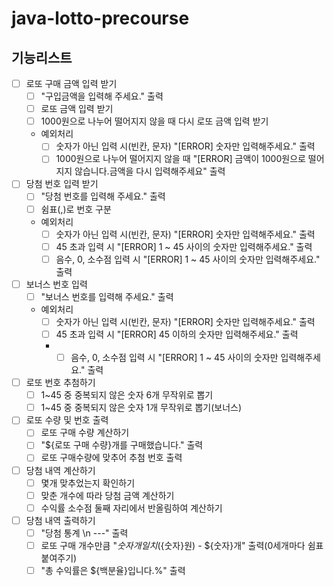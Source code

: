 # java-lotto-precourse

## 기능리스트

- [ ] 로또 구매 금액 입력 받기
  - [ ] "구입금액을 입력해 주세요." 출력
  - [ ] 로또 금액 입력 받기
  - [ ] 1000원으로 나누어 떨어지지 않을 때 다시 로또 금액 입력 받기 
  - 예외처리
    - [ ] 숫자가 아닌 입력 시(빈칸, 문자) "[ERROR] 숫자만 입력해주세요." 출력
    - [ ] 1000원으로 나누어 떨어지지 않을 때 "[ERROR] 금액이 1000원으로 떨어지지 않습니다.금액을 다시 입력해주세요" 출력
- [ ] 당첨 번호 입력 받기
  - [ ] "당첨 번호를 입력해 주세요." 출력
  - [ ] 쉼표(,)로 번호 구분
  - 예외처리
    - [ ] 숫자가 아닌 입력 시(빈칸, 문자) "[ERROR] 숫자만 입력해주세요." 출력
    - [ ] 45 초과 입력 시 "[ERROR] 1 ~ 45 사이의 숫자만 입력해주세요." 출력
    - [ ] 음수, 0, 소수점 입력 시 "[ERROR] 1 ~ 45 사이의 숫자만 입력해주세요." 출력
- [ ] 보너스 번호 입력
  - [ ] "보너스 번호를 입력해 주세요." 출력
  - 예외처리
    - [ ] 숫자가 아닌 입력 시(빈칸, 문자) "[ERROR] 숫자만 입력해주세요." 출력
    - [ ] 45 초과 입력 시 "[ERROR] 45 이하의 숫자만 입력해주세요." 출력
    - - [ ] 음수, 0, 소수점 입력 시 "[ERROR] 1 ~ 45 사이의 숫자만 입력해주세요." 출력
- [ ] 로또 번호 추첨하기
  - [ ] 1~45 중 중복되지 않은 숫자 6개 무작위로 뽑기
  - [ ] 1~45 중 중복되지 않은 숫자 1개 무작위로 뽑기(보너스)
- [ ] 로또 수량 및 번호 출력
  - [ ] 로또 구매 수량 계산하기
  - [ ] "${로또 구매 수량}개를 구매했습니다." 출력
  - [ ] 로또 구매수량에 맞추어 추첨 번호 출력
- [ ] 당첨 내역 계산하기
  - [ ] 몇개 맞추었는지 확인하기 
  - [ ] 맞춘 개수에 따라 당첨 금액 계산하기  
  - [ ] 수익률 소수점 둘째 자리에서 반올림하여 계산하기
- [ ] 당첨 내역 출력하기 
  - [ ] "당첨 통계 \n ---" 출력
  - [ ] 로또 구매 개수만큼 "${숫자}개 일치 (${숫자}원) - ${숫자}개" 출력(0세개마다 쉼표 붙여주기)
  - [ ] "총 수익률은 ${백분율}입니다.%" 출력
